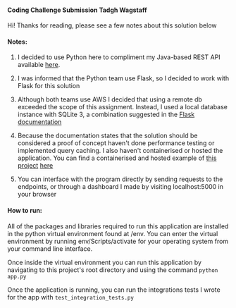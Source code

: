 #### Coding Challenge Submission Tadgh Wagstaff

Hi! Thanks for reading, please see a few notes about this solution below

#### Notes: 

1) I decided to use Python here to compliment my Java-based REST API available [here](https://github.com/TadghW/pprRank). 

2) I was informed that the Python team use Flask, so I decided to work with Flask for this solution

2) Although both teams use AWS I decided that using a remote db exceeded the scope of this assignment. Instead, I used a local database instance with SQLite 3, a combination suggested in the [Flask documentation](https://flask.palletsprojects.com/en/2.2.x/patterns/sqlite3/)

3) Because the documentation states that the solution should be considered a proof of concept haven't done performance testing or implemented query caching. I also haven't containerised or hosted the application. You can find a containerised and hosted example of [this project](https://github.com/TadghW/pprRank) [here](https://headphones.science)

4) You can interface with the program directly by sending requests to the endpoints, or through a dashboard I made by visiting localhost:5000 in your browser

#### How to run: 

All of the packages and libraries required to run this application are installed in the python virtual environment found at /env. You can enter the virtual environment by running env/Scripts/activate for your operating system from your command line interface. 

Once inside the virtual environment you can run this application by navigating to this project's root directory and using the command `python app.py`

Once the application is running, you can run the integrations tests I wrote for the app with `test_integration_tests.py`

